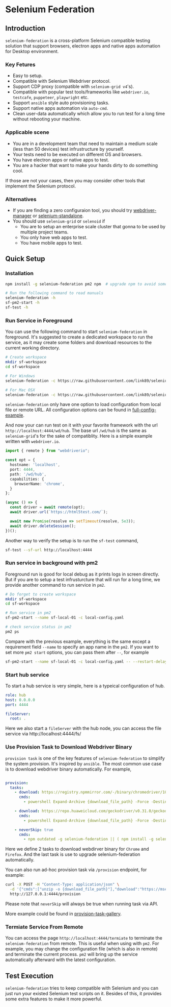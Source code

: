 # Selenium Federation

## Introduction
`selenium-federation` is a cross-platform Selenium compatible testing solution that support browsers, electron apps and native apps automation for Desktop environment.

### Key Fetures
* Easy to setup.
* Compatible with Selenium Webdriver protocol.
* Support CDP proxy (compatible with `selenium-grid v4`'s).
* Compatible with popular test tools/frameworks like `webdriver.io`, `testcafe`, `puppeteer`, `playwright` etc.
* Support `ansible` style auto provisioning tasks.
* Support native apps automation via `auto-cmd`.
* Clean user-data automatically which allow you to run test for a long time without rebooting your machine.

### Applicable scene
* You are in a development team that need to maintain a medium scale (less than 50 devices) test infrustructure by yourself.
* Your tests need to be executed on different OS and browsers.
* You have electron apps or native apps to test.
* You are a hacker that want to make your hands dirty to do something cool.

If those are not your cases, then you may consider other tools that implement the Selenium protocol.

### Alternatives
* If you are finding a zero configuraion tool, you should try [webdriver-manager](https://github.com/angular/webdriver-manager) or [selenium-standalone](https://github.com/vvo/selenium-standalone).
* You should use `selenium-grid` or `selenoid` if 
  * You are to setup an enterprise scale cluster that gonna to be used by multiple project teams.
  * You only have web apps to test.
  * You have mobile apps to test.

## Quick Setup

### Installation

```bash
npm install -g selenium-federation pm2 npm  # upgrade npm to avoid some wired issue

# Run the following command to read manuals
selenium-federation -h
sf-pm2-start -h
sf-test -h
```

### Run Service in Foreground

You can use the following command to start `selenium-federation` in foreground. It's suggested to create a dedicated workspace to run the service, as it may create some folders and download resources to the current working directory.

```bash
# Create workspace
mkdir sf-workspace
cd sf-workspace

# For Windows 
selenium-federation -c https://raw.githubusercontent.com/link89/selenium-federation/main/examples/sample-win-local-config.yaml 

# For Mac OSX
selenium-federation -c https://raw.githubusercontent.com/link89/selenium-federation/main/examples/sample-mac-local-config.yaml 
```

`selenium-federation` only have one option to load configuration from local file or remote URL. All configuration options can be found in [full-config-example](/examples/full-config-example.yaml).

And now your can run test on it with your favorite framework with the url `http://localhost:4444/wd/hub`. The base url `/wd/hub` is the same as `selenium-grid`'s for the sake of compatiblity. Here is a simple example written with `webdriver.io`.

```typescript
import { remote } from "webdriverio";

const opt = {
  hostname: 'localhost',
  port: 4444,
  path: '/wd/hub',
  capabilities: {
    browserName: 'chrome',
  }
};

(async () => {
  const driver = await remote(opt);
  await driver.url(`https://html5test.com/`);

  await new Promise(resolve => setTimeout(resolve, 5e3));
  await driver.deleteSession();
})();
```

Another way to verify the setup is to run the `sf-test` command,

```bash
sf-test --sf-url http://localhost:4444 
```

### Run service in background with pm2

Foreground run is good for local debug as it prints logs in screen directly. But if you are to setup a test infrusturcture that will run for a long time, we provide another command to run service in `pm2`.

```bash
# Do forget to create workspace
mkdir sf-workspace
cd sf-workspace

# Run service in pm2
sf-pm2-start --name sf-local-01 -c local-config.yaml 

# check service status in pm2
pm2 ps
```

Compare with the previous example, everything is the same except a requirement field `--name` to specify an app name in the `pm2`. If you want to set more `pm2 start` options, you can pass them after `--`, for example

```bash
sf-pm2-start --name sf-local-01 -c local-config.yaml -- --restart-delay=3000
```

### Start hub service

To start a hub service is very simple, here is a typeical configuration of hub.
```yaml
role: hub
host: 0.0.0.0
port: 4444

fileServer: 
  root: .
```
Here we also start a `fileServer` with the hub node, you can access the file service via http://localhost:4444/fs/

### Use Provision Task to Download Webdriver Binary

`provision task` is one of the key features of `selenium-federation` to simplify the system provision. It's inspired by `ansible`.  The most common use case is to download webdriver binary automatically. For example,

```yaml

provision:
  tasks:
    - download: https://registry.npmmirror.com/-/binary/chromedriver/101.0.4951.41/chromedriver_win32.zip
      cmds:
        - powershell Expand-Archive {download_file_path} -Force -DestinationPath .  # unpack to workspace

    - download: https://repo.huaweicloud.com/geckodriver/v0.31.0/geckodriver-v0.31.0-win64.zip
      cmds:
        - powershell Expand-Archive {download_file_path} -Force -DestinationPath .

    - neverSkip: true
      cmds:
        - npm outdated -g selenium-federation || ( npm install -g selenium-federation && throw_error_to_restart )
```

Here we define 2 tasks to download webdirver binary for `Chrome` and `Firefox`.
And the last task is use to upgrade selenium-federation automatically.

You can also run ad-hoc provision task via `/provision` endpoint, for example:

```bash
curl -X POST -H "Content-Type: application/json" \
  -d '{"cmds":["unzip -o {download_file_path}"],"download":"https://msedgedriver.azureedge.net/102.0.1249.0/edgedriver_mac64.zip"}' \
  http://127.0.0.1:4444/provision
```

Please note that `neverSkip` will always be true when running task via API.

More example could be found in [provision-task-gallery](/examples/provision-tasks-gallery.yaml).

### Termiate Service From Remote

You can access the page `http://localhost:4444/termiate` to terminate the `selenium-federation` from remote. This is useful when using with `pm2`. For example, you may change the configuration file (which is also in remote) and terminate the current process. `pm2` will bring up the service automatically afterward with the latest configuration.

## Test Execution

`selenium-federation` tries to keep compatible with Selenium and you can just run your existed Selenium test scripts on it. Besides of this, it provides some extra features to make it more powerful.

